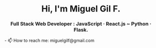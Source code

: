 <img src="banner linkedin" alt=""/>
<h1 align="center">Hi, I'm Miguel Gil F.</h1>
<h3 align="center">Full Stack Web Developer : JavaScript · React.js ~ Python · Flask.</h3>
- 📫 How to reach me: miguelgilf@gmail.com
